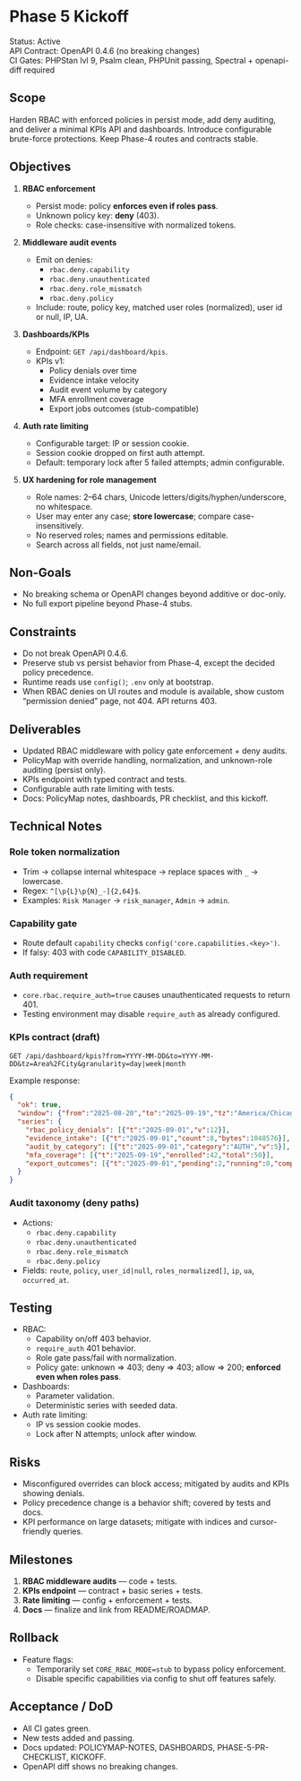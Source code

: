 # Phase 5 Kickoff

Status: Active  
API Contract: OpenAPI 0.4.6 (no breaking changes)  
CI Gates: PHPStan lvl 9, Psalm clean, PHPUnit passing, Spectral + openapi-diff required

## Scope

Harden RBAC with enforced policies in persist mode, add deny auditing, and deliver a minimal KPIs API and dashboards. Introduce configurable brute-force protections. Keep Phase-4 routes and contracts stable.

## Objectives

1. **RBAC enforcement**
   - Persist mode: policy **enforces even if roles pass**.
   - Unknown policy key: **deny** (403).
   - Role checks: case-insensitive with normalized tokens.

2. **Middleware audit events**
   - Emit on denies:
     - `rbac.deny.capability`
     - `rbac.deny.unauthenticated`
     - `rbac.deny.role_mismatch`
     - `rbac.deny.policy`
   - Include: route, policy key, matched user roles (normalized), user id or null, IP, UA.

3. **Dashboards/KPIs**
   - Endpoint: `GET /api/dashboard/kpis`.
   - KPIs v1:
     - Policy denials over time
     - Evidence intake velocity
     - Audit event volume by category
     - MFA enrollment coverage
     - Export jobs outcomes (stub-compatible)

4. **Auth rate limiting**
   - Configurable target: IP or session cookie.
   - Session cookie dropped on first auth attempt.
   - Default: temporary lock after 5 failed attempts; admin configurable.

5. **UX hardening for role management**
   - Role names: 2–64 chars, Unicode letters/digits/hyphen/underscore, no whitespace.
   - User may enter any case; **store lowercase**; compare case-insensitively.
   - No reserved roles; names and permissions editable.
   - Search across all fields, not just name/email.

## Non-Goals

- No breaking schema or OpenAPI changes beyond additive or doc-only.
- No full export pipeline beyond Phase-4 stubs.

## Constraints

- Do not break OpenAPI 0.4.6.
- Preserve stub vs persist behavior from Phase-4, except the decided policy precedence.
- Runtime reads use `config()`; `.env` only at bootstrap.
- When RBAC denies on UI routes and module is available, show custom “permission denied” page, not 404. API returns 403.

## Deliverables

- Updated RBAC middleware with policy gate enforcement + deny audits.
- PolicyMap with override handling, normalization, and unknown-role auditing (persist only).
- KPIs endpoint with typed contract and tests.
- Configurable auth rate limiting with tests.
- Docs: PolicyMap notes, dashboards, PR checklist, and this kickoff.

## Technical Notes

### Role token normalization
- Trim → collapse internal whitespace → replace spaces with `_` → lowercase.
- Regex: `^[\p{L}\p{N}_-]{2,64}$`.
- Examples: `Risk Manager` → `risk_manager`, `Admin` → `admin`.

### Capability gate
- Route default `capability` checks `config('core.capabilities.<key>')`.
- If falsy: 403 with code `CAPABILITY_DISABLED`.

### Auth requirement
- `core.rbac.require_auth=true` causes unauthenticated requests to return 401.
- Testing environment may disable `require_auth` as already configured.

### KPIs contract (draft)
`GET /api/dashboard/kpis?from=YYYY-MM-DD&to=YYYY-MM-DD&tz=Area%2FCity&granularity=day|week|month`

Example response:
```json
{
  "ok": true,
  "window": {"from":"2025-08-20","to":"2025-09-19","tz":"America/Chicago","granularity":"day"},
  "series": {
    "rbac_policy_denials": [{"t":"2025-09-01","v":12}],
    "evidence_intake": [{"t":"2025-09-01","count":8,"bytes":1048576}],
    "audit_by_category": [{"t":"2025-09-01","category":"AUTH","v":5}],
    "mfa_coverage": [{"t":"2025-09-19","enrolled":42,"total":50}],
    "export_outcomes": [{"t":"2025-09-01","pending":2,"running":0,"complete":5,"failed":1}]
  }
}
```

### Audit taxonomy (deny paths)
- Actions:
  - `rbac.deny.capability`
  - `rbac.deny.unauthenticated`
  - `rbac.deny.role_mismatch`
  - `rbac.deny.policy`
- Fields: `route`, `policy`, `user_id|null`, `roles_normalized[]`, `ip`, `ua`, `occurred_at`.

## Testing

- RBAC:
  - Capability on/off 403 behavior.
  - `require_auth` 401 behavior.
  - Role gate pass/fail with normalization.
  - Policy gate: unknown ⇒ 403; deny ⇒ 403; allow ⇒ 200; **enforced even when roles pass**.
- Dashboards:
  - Parameter validation.
  - Deterministic series with seeded data.
- Auth rate limiting:
  - IP vs session cookie modes.
  - Lock after N attempts; unlock after window.

## Risks

- Misconfigured overrides can block access; mitigated by audits and KPIs showing denials.
- Policy precedence change is a behavior shift; covered by tests and docs.
- KPI performance on large datasets; mitigate with indices and cursor-friendly queries.

## Milestones

1. **RBAC middleware audits** — code + tests.
2. **KPIs endpoint** — contract + basic series + tests.
3. **Rate limiting** — config + enforcement + tests.
4. **Docs** — finalize and link from README/ROADMAP.

## Rollback

- Feature flags:
  - Temporarily set `CORE_RBAC_MODE=stub` to bypass policy enforcement.
  - Disable specific capabilities via config to shut off features safely.

## Acceptance / DoD

- All CI gates green.
- New tests added and passing.
- Docs updated: POLICYMAP-NOTES, DASHBOARDS, PHASE-5-PR-CHECKLIST, KICKOFF.
- OpenAPI diff shows no breaking changes.
```
